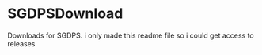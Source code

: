 # SGDPSDownload
Downloads for SGDPS.
i only made this readme file so i could get access to releases
